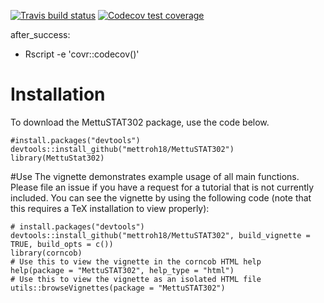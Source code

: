 <!-- badges: start -->
  [![Travis build status](https://travis-ci.com/mettroh18/MettuSTAT302.svg?branch=master)](https://travis-ci.com/mettroh18/MettuSTAT302)
  [![Codecov test coverage](https://codecov.io/gh/mettroh18/MettuSTAT302/branch/master/graph/badge.svg)](https://codecov.io/gh/mettroh18/MettuSTAT302?branch=master)
<!-- badges: end -->

after_success:
  - Rscript -e 'covr::codecov()'
  
# Installation
To download the MettuSTAT302 package, use the code below.

```
#install.packages("devtools")
devtools::install_github("mettroh18/MettuSTAT302")
library(MettuStat302)
```

#Use
The vignette demonstrates example usage of all main functions. Please file an issue if you have a request for a tutorial that is not currently included. You can see the vignette by using the following code (note that this requires a TeX installation to view properly):

```
# install.packages("devtools")
devtools::install_github("mettroh18/MettuSTAT302", build_vignette = TRUE, build_opts = c())
library(corncob)
# Use this to view the vignette in the corncob HTML help
help(package = "MettuSTAT302", help_type = "html")
# Use this to view the vignette as an isolated HTML file
utils::browseVignettes(package = "MettuSTAT302")
```

